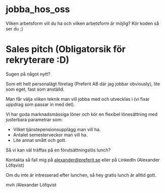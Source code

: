 # jobba_hos_oss
Vilken arbetsform vill du ha och vilken arbetsform är möjlig?
Kör koden så ser du ;)
# Sales pitch (Obligatorsik för rekryterare :D)
Sugen på något nytt?

Som ett helt personalägt företag (Preferit AB där jag jobbar obviously), lite som eget, fast som anställd.

Man får välja vilken teknik man vill jobba med och utvecklas i (vi fixar uppdrag som passar in med det).

Vi har goda marknadsmässiga löner och kör en flexibel lönesättning med justerbara parametrar som:
* Vilket tjänstepensionsupplägg man vill ha.
* Antalet semesterveckor man vill ha.
* Lite annat smått och gott.

Så vi kan väl träffas på en förutsättningslös lunch?

Kontakta så fall mig på alexander@preferit.se eller på LinkedIn (Alexander Löfqvist)

Om du inte är intresserad efter lunchen, så hey gratis lunch är alltid gott.

mvh
/Alexander Löfqvist
